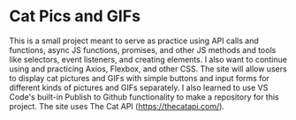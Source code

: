 # Cat Pics and GIFs

This is a small project meant to serve as practice using API calls and functions, async JS functions,
promises, and other JS methods and tools like selectors, event listeners, and creating elements. I also
want to continue using and practicing Axios, Flexbox, and other CSS. The site will allow users to display
cat pictures and GIFs with simple buttons and input forms for different kinds of pictures and GIFs separately.
I also learned to use VS Code's built-in Publish to Github functionality to make a repository for this
project. The site uses The Cat API (https://thecatapi.com/).
